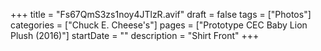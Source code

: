 +++
title = "Fs67QmS3zs1noy4JTlzR.avif"
draft = false
tags = ["Photos"]
categories = ["Chuck E. Cheese's"]
pages = ["Prototype CEC Baby Lion Plush (2016)"]
startDate = ""
description = "Shirt Front"
+++
